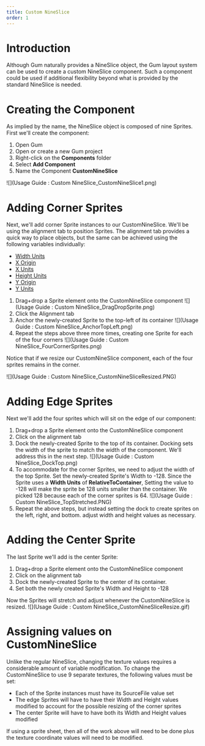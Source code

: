 ```yaml
---
title: Custom NineSlice
order: 1
---
```


# Introduction

Although Gum naturally provides a NineSlice object, the Gum layout system can be used to create a custom NineSlice component. Such a component could be used if additional flexibility beyond what is provided by the standard NineSlice is needed.

# Creating the Component

As implied by the name, the NineSlice object is composed of nine Sprites. First we'll create the component:

1. Open Gum
1. Open or create a new Gum project
1. Right-click on the **Components** folder
1. Select **Add Component**
1. Name the Component **CustomNineSlice**

![](Usage Guide : Custom NineSlice_CustomNineSlice1.png)

# Adding Corner Sprites

Next, we'll add corner Sprite instances to our CustomNineSlice. We'll be using the alignment tab to position Sprites. The alignment tab provides a quick way to place objects, but the same can be achieved using the following variables individually:

* [Width Units](Width-Units)
* [X Origin](X-Origin)
* [X Units](X-Units)
* [Height Units](Height-Units)
* [Y Origin](Y-Origin)
* [Y Units](Y-Units)

1. Drag+drop a Sprite element onto the CustomNineSlice component ![](Usage Guide : Custom NineSlice_DragDropSprite.png)
1. Click the Alignment tab
1. Anchor the newly-created Sprite to the top-left of its container ![](Usage Guide : Custom NineSlice_AnchorTopLeft.png)
1. Repeat the steps above three more times, creating one Sprite for each of the four corners ![](Usage Guide : Custom NineSlice_FourCornerSprites.png)

Notice that if we resize our CustomNineSlice component, each of the four sprites remains in the corner.

![](Usage Guide : Custom NineSlice_CustomNineSliceResized.PNG)

# Adding Edge Sprites

Next we'll add the four sprites which will sit on the edge of our component:

1. Drag+drop a Sprite element onto the CustomNineSlice component
1. Click on the alignment tab
1. Dock the newly-created Sprite to the top of its container. Docking sets the width of the sprite to match the width of the component. We'll address this in the next step. ![](Usage Guide : Custom NineSlice_DockTop.png)
1. To accommodate for the corner Sprites, we need to adjust the width of the top Sprite. Set the newly-created Sprite's Width to -128. Since the Sprite uses a **Width Units** of **RelativeToContainer**, Setting the value to -128 will make the sprite be 128 units smaller than the container. We picked 128 because each of the corner sprites is 64. ![](Usage Guide : Custom NineSlice_TopStretched.PNG)
1. Repeat the above steps, but instead setting the dock to create sprites on the left, right, and bottom. adjust width and height values as necessary.

# Adding the Center Sprite

The last Sprite we'll add is the center Sprite:

1. Drag+drop a Sprite element onto the CustomNineSlice component
1. Click on the alignment tab
1. Dock the newly-created Sprite to the center of its container. 
1. Set both the newly created Sprite's Width and Height to -128

Now the Sprites will stretch and adjust whenever the CustomNineSlice is resized.
![](Usage Guide : Custom NineSlice_CustomNineSliceResize.gif)

# Assigning values on CustomNineSlice

Unlike the regular NineSlice, changing the texture values requires a considerable amount of variable modification. To change the CustomNineSlice to use 9 separate textures, the following values must be set:

* Each of the Sprite instances must have its SourceFile value set
* The edge Sprites will have to have their Width and Height values modified to account for the possible resizing of the corner sprites
* The center Sprite will have to have both its Width and Height values modified

If using a sprite sheet, then all of the work above will need to be done plus the  texture coordinate values will need to be modified.
